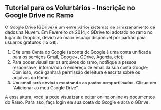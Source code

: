 ## Tutorial para os Voluntários - Inscrição no Google Drive no Ramo

O Google Drive (GDrive) é um entre vários sistemas de armazenamento de dados na Nuvem. Em Fevereiro de 2014, o GDrive foi adotado no ramo no lugar do Dropbox, devido ao maior espaço disponível por padrão para usuários gratuitos (15 GB).


1.	Crie uma Conta do Google (a conta do Google é uma conta unificada para os serviços Gmail, Google+, GDrive, Agenda, etc);
2.	Para poder visualizar os arquivos do ramo, notifique a pessoa responsável, informando o endereço de email da sua conta Google; Com isso, você ganhará permissão de leitura e escrita sobre os arquivos do Ramo.
3.	Um email será enviado mostrando as pastas compartilhadas. Clique em “Adicionar ao meu Google Drive”.

A essa altura, você já pode visualizar e editar online online os documentos do Ramo. Para isso, faça login em sua conta do Google e abra o GDrive:
